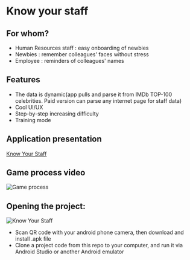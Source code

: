 # Know your staff
## For whom?
* Human Resources staff : easy onboarding of newbies
* Newbies : remember colleagues' faces without stress
* Employee : reminders of colleagues' names

## Features
* The data is dynamic(app pulls and parse it from IMDb TOP-100 celebrities. Paid version can parse any internet page for staff data)
* Cool UI/UX
* Step-by-step increasing difficulty
* Training mode

## Application presentation
[Know Your Staff](https://docs.google.com/presentation/d/1fA22HWoTF_1DQw4mHjD4ULCrufIYUHhFo6VxaZdNpBk/edit?usp=sharing)

## Game process video
![Game process](https://github.com/Harnet69/Know-Your-Staff/blob/master/app/GitHubFiles/screen.gif)

## Opening the project:
![Know Your Staff](https://github.com/Harnet69/Know-Your-Staff/blob/master/app/GitHubFiles/qr-code.png)
* Scan QR code with your android phone camera, then download and install .apk file
* Clone a project code from this repo to your computer, and run it via Android Studio or another Android emulator
